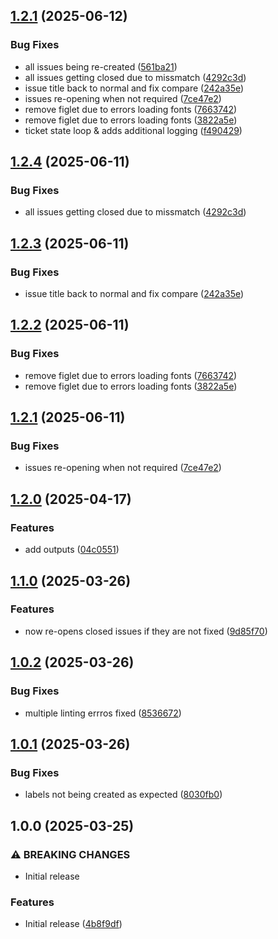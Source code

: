 ## [1.2.1](https://github.com/periphery-security/action-trissue/compare/1.2.0...1.2.1) (2025-06-12)

### Bug Fixes

* all issues being re-created ([561ba21](https://github.com/periphery-security/action-trissue/commit/561ba21dadddfe7cc196561b35d6c1954984c95f))
* all issues getting closed due to missmatch ([4292c3d](https://github.com/periphery-security/action-trissue/commit/4292c3d8b3172e758e9607b4156d8fcbd5a6d8ba))
* issue title back to normal and fix compare ([242a35e](https://github.com/periphery-security/action-trissue/commit/242a35e37e04057a23ca4a6f2af493f645a93e2a))
* issues re-opening when not required ([7ce47e2](https://github.com/periphery-security/action-trissue/commit/7ce47e2f503c2ecd410289747a7381e14e1b1d52))
* remove figlet due to errors loading fonts ([7663742](https://github.com/periphery-security/action-trissue/commit/766374248fb637cb60d0c5027530e3017e41e6f3))
* remove figlet due to errors loading fonts ([3822a5e](https://github.com/periphery-security/action-trissue/commit/3822a5e1e404730a4495cacdf0058c1c86d1c62c))
* ticket state loop & adds additional logging ([f490429](https://github.com/periphery-security/action-trissue/commit/f49042952d0e84430b6d5a613a2c4d67cb0c7406))

## [1.2.4](https://github.com/periphery-security/action-trissue/compare/1.2.3...1.2.4) (2025-06-11)

### Bug Fixes

* all issues getting closed due to missmatch ([4292c3d](https://github.com/periphery-security/action-trissue/commit/4292c3d8b3172e758e9607b4156d8fcbd5a6d8ba))

## [1.2.3](https://github.com/periphery-security/action-trissue/compare/1.2.2...1.2.3) (2025-06-11)

### Bug Fixes

* issue title back to normal and fix compare ([242a35e](https://github.com/periphery-security/action-trissue/commit/242a35e37e04057a23ca4a6f2af493f645a93e2a))

## [1.2.2](https://github.com/periphery-security/action-trissue/compare/1.2.1...1.2.2) (2025-06-11)

### Bug Fixes

- remove figlet due to errors loading fonts
  ([7663742](https://github.com/periphery-security/action-trissue/commit/766374248fb637cb60d0c5027530e3017e41e6f3))
- remove figlet due to errors loading fonts
  ([3822a5e](https://github.com/periphery-security/action-trissue/commit/3822a5e1e404730a4495cacdf0058c1c86d1c62c))

## [1.2.1](https://github.com/periphery-security/action-trissue/compare/1.2.0...1.2.1) (2025-06-11)

### Bug Fixes

- issues re-opening when not required
  ([7ce47e2](https://github.com/periphery-security/action-trissue/commit/7ce47e2f503c2ecd410289747a7381e14e1b1d52))

## [1.2.0](https://github.com/qomodo-labs/action-trissue/compare/1.1.0...1.2.0) (2025-04-17)

### Features

- add outputs
  ([04c0551](https://github.com/qomodo-labs/action-trissue/commit/04c05519c995f40139fc3875fdf37964b0f4e145))

## [1.1.0](https://github.com/qomodo-labs/action-trissue/compare/1.0.2...1.1.0) (2025-03-26)

### Features

- now re-opens closed issues if they are not fixed
  ([9d85f70](https://github.com/qomodo-labs/action-trissue/commit/9d85f70a4e77b7b2999a1f51726846c7d2879ce9))

## [1.0.2](https://github.com/qomodo-labs/action-trissue/compare/1.0.1...1.0.2) (2025-03-26)

### Bug Fixes

- multiple linting errros fixed
  ([8536672](https://github.com/qomodo-labs/action-trissue/commit/853667233eb5d3e95efc909f953cb2a02ac9747e))

## [1.0.1](https://github.com/qomodo-labs/action-trissue/compare/1.0.0...1.0.1) (2025-03-26)

### Bug Fixes

- labels not being created as expected
  ([8030fb0](https://github.com/qomodo-labs/action-trissue/commit/8030fb06bb780abf71b3d1077ccd371248a7b598))

## 1.0.0 (2025-03-25)

### ⚠ BREAKING CHANGES

- Initial release

### Features

- Initial release
  ([4b8f9df](https://github.com/qomodo-labs/action-trissue/commit/4b8f9df805aa80db17a83e78972cf90efaa21349))
